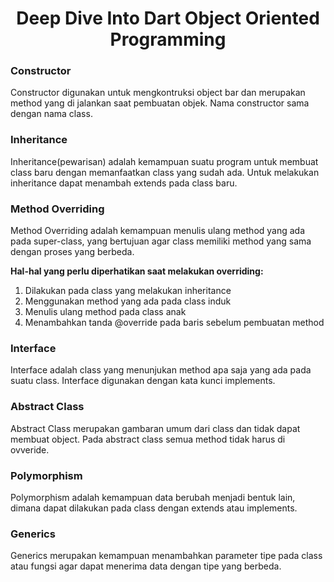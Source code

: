 <h1><center>Deep Dive Into Dart Object Oriented Programming</center></h1>

### Constructor
<p>Constructor digunakan untuk mengkontruksi object bar dan merupakan method yang di jalankan saat pembuatan objek. Nama constructor sama dengan nama class.
</p>

### Inheritance
<p>Inheritance(pewarisan) adalah kemampuan suatu program untuk membuat class baru dengan memanfaatkan class yang sudah ada. Untuk melakukan inheritance dapat menambah extends pada class baru.</p>

### Method Overriding
<p>Method Overriding adalah kemampuan menulis ulang method yang ada pada super-class, yang bertujuan agar class memiliki method yang sama dengan proses yang berbeda.</p>

**Hal-hal yang perlu diperhatikan saat melakukan overriding:**
<ol>
  <li>Dilakukan pada class yang melakukan inheritance</li>
  <li>Menggunakan method yang ada pada class induk</li>
  <li>Menulis ulang method pada class anak</li>
  <li>Menambahkan tanda @override pada baris sebelum pembuatan method</li>
</ol>

### Interface
<p>Interface adalah class yang menunjukan method apa saja yang ada pada suatu class. Interface digunakan dengan kata kunci implements.</p>

### Abstract Class
<p>Abstract Class merupakan gambaran umum dari class dan tidak dapat membuat object. Pada abstract class semua method tidak harus di ovveride.</p>

### Polymorphism
<p>Polymorphism adalah kemampuan data berubah menjadi bentuk lain, dimana dapat dilakukan pada class dengan extends atau implements.</p>

### Generics
<p>Generics merupakan kemampuan menambahkan parameter tipe pada class atau fungsi agar dapat menerima data dengan tipe yang berbeda.</p>
